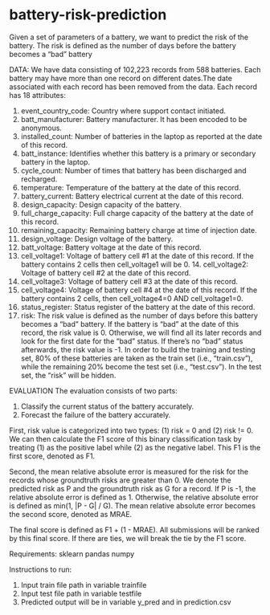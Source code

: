 # battery-risk-prediction
Given a set of parameters of a battery, we want to predict the risk of the battery. The risk is defined as the number of days before the battery becomes a “bad” battery

DATA:
We have data consisting of 102,223 records from 588 batteries. Each battery may have more than one record on different dates.The date associated with each record has been removed from the data.
Each record has 18 attributes:
1. event_country_code: Country where support contact initiated.
2. batt_manufacturer: Battery manufacturer. It has been encoded to be anonymous.
3. installed_count: Number of batteries in the laptop as reported at the date of this record.
4. batt_instance: Identifies whether this battery is a primary or secondary battery in the laptop.
5. cycle_count: Number of times that battery has been discharged and recharged.
6. temperature: Temperature of the battery at the date of this record.
7. battery_current: Battery electrical current at the date of this record.
8. design_capacity: Design capacity of the battery.
9. full_charge_capacity: Full charge capacity of the battery at the date of this record.
10. remaining_capacity: Remaining battery charge at time of injection date.
11. design_voltage: Design voltage of the battery.
12. batt_voltage: Battery voltage at the date of this record.
13. cell_voltage1: Voltage of battery cell #1 at the date of this record. If the battery contains 2 cells then cell_voltage1 will be 0.  14. cell_voltage2: Voltage of battery cell #2 at the date of this record.
15. cell_voltage3: Voltage of battery cell #3 at the date of this record.   
16. cell_voltage4: Voltage of battery cell #4 at the date of this record. If the battery contains 2 cells, then cell_voltage4=0 AND cell_voltage1=0.
17. status_register:  Status register of the battery at the date of this record.
18. risk: The risk value is defined as the number of days before this battery becomes a “bad” battery. If the battery is “bad” at the date of this record, the risk value is 0. Otherwise, we will find all its later records and look for the first date for the “bad” status. If there’s no “bad” status afterwards, the risk value is -1.
In order to build the training and testing set, 80% of these batteries are taken as the train set (i.e., “train.csv”), while the remaining 20% become the test set (i.e., “test.csv”). In the test set, the “risk” will be hidden.

EVALUATION
The evaluation consists of two parts:
1. Classify the current status of the battery accurately.
2. Forecast the failure of the battery accurately.

First, risk value is categorized into two types: (1) risk = 0 and (2) risk != 0. We can then calculate the F1 score of this binary classification task by treating (1) as the positive label while (2) as the negative label. This F1 is the first score, denoted as F1.

Second, the mean relative absolute error is measured for the risk for the records whose groundtruth risks are greater than 0. We denote the predicted risk as P and the groundtruth risk as G for a record. If P is -1, the relative absolute error is defined as 1. Otherwise, the relative absolute error is defined as min(1, |P - G| / G). The mean relative absolute error becomes the second score, denoted as MRAE.

The final score is defined as F1 + (1 - MRAE). All submissions will be ranked by this final score. If there are ties, we will break the tie by the F1 score.

Requirements:
sklearn
pandas
numpy

Instructions to run:
1. Input train file path in variable trainfile
2. Input test file path in variable testfile
3. Predicted output will be in variable y_pred and in prediction.csv
